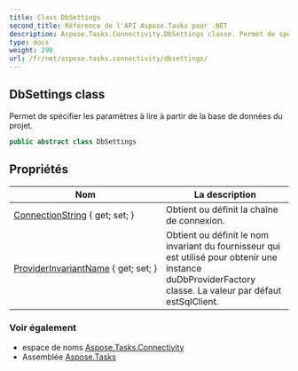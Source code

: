 ```yaml
---
title: Class DbSettings
second_title: Référence de l'API Aspose.Tasks pour .NET
description: Aspose.Tasks.Connectivity.DbSettings classe. Permet de spécifier les paramètres à lire à partir de la base de données du projet.
type: docs
weight: 290
url: /fr/net/aspose.tasks.connectivity/dbsettings/
---
```

## DbSettings class

Permet de spécifier les paramètres à lire à partir de la base de données du projet.

```csharp
public abstract class DbSettings
```

## Propriétés

| Nom | La description |
| --- | --- |
| [ConnectionString](../../aspose.tasks.connectivity/dbsettings/connectionstring/) { get; set; } | Obtient ou définit la chaîne de connexion. |
| [ProviderInvariantName](../../aspose.tasks.connectivity/dbsettings/providerinvariantname/) { get; set; } | Obtient ou définit le nom invariant du fournisseur qui est utilisé pour obtenir une instance duDbProviderFactory classe.  La valeur par défaut estSqlClient. |

### Voir également

* espace de noms [Aspose.Tasks.Connectivity](../../aspose.tasks.connectivity/)
* Assemblée [Aspose.Tasks](../../)


